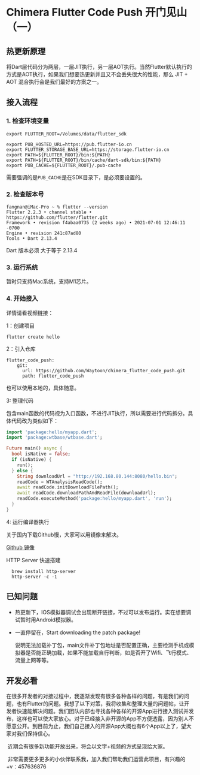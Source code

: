 # Chimera Flutter Code Push 开门见山（一）
## 热更新原理

​       将Dart层代码分为两层，一层JIT执行，另一层AOT执行。当然Flutter默认执行的方式是AOT执行，如果我们想要热更新并且又不会丢失很大的性能，那么 JIT + AOT 混合执行会是我们最好的方案之一。

## 接入流程

### 1. 检查环境变量

 ```shell
export FLUTTER_ROOT=/Volumes/data/flutter_sdk

export PUB_HOSTED_URL=https://pub.flutter-io.cn
export FLUTTER_STORAGE_BASE_URL=https://storage.flutter-io.cn
export PATH=${FLUTTER_ROOT}/bin:${PATH}
export PATH=${FLUTTER_ROOT}/bin/cache/dart-sdk/bin:${PATH}
export PUB_CACHE=${FLUTTER_ROOT}/.pub-cache
 ```

需要强调的是`PUB_CACHE`是在SDK目录下，是必须要设置的。

### 2. 检查版本号

```shell
fangnan@iMac-Pro ~ % flutter --version
Flutter 2.2.3 • channel stable • https://github.com/flutter/flutter.git
Framework • revision f4abaa0735 (2 weeks ago) • 2021-07-01 12:46:11 -0700
Engine • revision 241c87ad80
Tools • Dart 2.13.4
```

Dart 版本必须 大于等于 2.13.4

### 3. 运行系统

暂时只支持Mac系统，支持M1芯片。

### 4. 开始接入

详情请看视频链接：

1：创建项目

```shell
flutter create hello
```

2：引入仓库

```shell
flutter_code_push:
    git:
      url: https://github.com/Waytoon/chimera_flutter_code_push.git
      path: flutter_code_push
```

也可以使用本地的，具体随意。

3: 整理代码

包含main函数的代码视为入口函数，不进行JIT执行，所以需要进行代码拆分。具体代码改为类似如下：

```dart
import 'package:hello/myapp.dart';
import 'package:wtbase/wtbase.dart';

Future main() async {
  bool isNative = false;
  if (isNative) {
    run();
  } else {
    String downloadUrl = "http://192.168.80.144:8080/hello.bin";
    readCode = WTAnalysisReadCode();
    await readCode.initDownloadFilePath();
    await readCode.downloadPathAndReadFile(downloadUrl);
    readCode.executeMethod('package:hello/myapp.dart', 'run');
  }
}
```

4: 运行编译器执行



关于国内下载Github慢，大家可以用镜像来解决。

[Github 镜像](https://blog.csdn.net/hajungong007/article/details/109790370?ops_request_misc=%257B%2522request%255Fid%2522%253A%2522161465918516780262599127%2522%252C%2522scm%2522%253A%252220140713.130102334..%2522%257D&request_id=161465918516780262599127&biz_id=0&utm_medium=distribute.pc_search_result.none-task-blog-2~all~sobaiduend~default-2-109790370.first_rank_v2_pc_rank_v29&utm_term=%E5%9B%BD%E5%86%85+GitHub)



HTTP Server 快速搭建

```shell
  brew install http-server
  http-server -c -1
```



## 已知问题

- 热更新下，IOS模拟器调试会出现断开链接，不过可以发布运行。实在想要调试暂时用Android模拟器。

- 一直停留在，Start downloading the patch package!

  说明无法加载补丁包，main文件补丁包地址是否配置正确，主要检测手机或模拟器是否能正确加载，如果不能加载自行判断，如是否开了Wifi、飞行模式、流量上网等等。

  

## 开发必看

​        在很多开发者的对接过程中，我逐渐发现有很多各种各样的问题，有是我们的问题，也有Flutter的问题。我想了以下对策，我将收集和整理大量的问题帖，让开发者快速能解决问题。我们团队内部也寻找各种各样的开源App进行接入测试并发布，这样也可以使大家放心。对于已经接入非开源的App不方便透露，因为别人不愿意公开。到目前为止，我们自己接入的开源App大概也有6个App以上了，望大家对我们保持信心。

​		近期会有很多新功能开放出来，将会以文字+视频的方式呈现给大家。

​        非常需要更多更多的小伙伴联系我，加入我们帮助我们运营此项目，有兴趣的 +v：457636876

